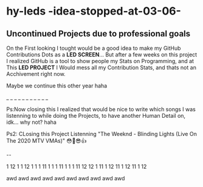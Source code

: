 # hy-leds -idea-stopped-at-03-06-

## Uncontinued Projects due to professional goals

On the First looking I tought would be a good idea to make my GitHub Contributions Dots as a **LED SCREEN**...
But after a few weeks on this project I realized GitHub is a tool to show people my Stats on Programming,
and at This **LED PROJECT** I Would mess all my Contribution Stats, and thats not an Acchivement right now.

Maybe we continue this other year haha


_
_
_
_
_
_
_
_
_
_
_



Ps:Now closing this I realized that would be nice to write which songs I was listenning to while doing the Projects, to have another Human Detail on, idk... why not? haha

Ps2: CLosing this Project Listenning "The Weeknd - Blinding Lights (Live On The 2020 MTV VMAs)" 😳🤝😎👍









--

1  12 1  1
12 1  1  1
11 1  1  1
11 1  1  1
11 12 12 1
11 1  12
11 1  12
11 1  12



awd
awd
awd
awd
awd
awd
awd
awd
awd
awd



